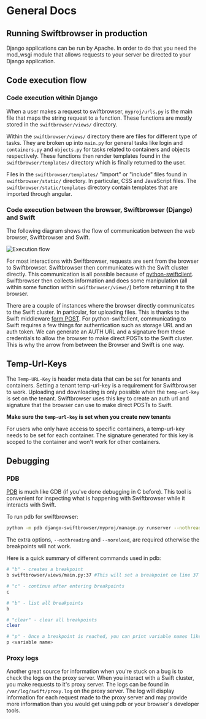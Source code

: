 # General Docs

## Running Swiftbrowser in production
Django applications can be run by Apache. In order to do that you need the mod_wsgi module that allows requests to your server be directed to your Django application.

## Code execution flow

### Code execution within Django
When a user makes a request to swiftbrowser, ```myproj/urls.py``` is the main file that maps the string request to a function. These functions are mostly stored in the ```swiftbrowser/views/``` directory.

Within the ```swiftbrowser/views/``` directory there are files for different type of tasks. They are broken up into ```main.py``` for general tasks like login and  ```containers.py``` and  ```objects.py``` for tasks related to containers and objects respectively. These functions then render templates found in the ```swiftbrowser/templates/``` directory which is finally returned to the user.

Files in the ```swiftbrowser/templates/``` "import" or "include" files found in ```swiftbrowser/static/``` directory. In particular, CSS and JavaScript files. The ```swiftbrowser/static/templates``` directory contain templates that are imported through angular.

### Code execution between the browser, Swiftbrowser (Django) and Swift

The following diagram shows the flow of communication between the web browser, Swiftbrowser and Swift.

![Execution flow](images/flow.png "Swiftbrowser execution flow")

For most interactions with Swiftbrowser, requests are sent from the browser to Swiftbrowser. Swiftbrowser then communicates with the Swift cluster directly. This communication is all possible because of [python-swiftclient](https://github.com/openstack/python-swiftclient). Swiftbrowser then collects information and does some manipulation (all within some function within ```swiftbrowser/views/```) before returning it to the browser.

There are a couple of instances where the browser directly communicates to the Swift cluster. In particular, for uploading files. This is thanks to the Swift middleware [form POST](http://docs.openstack.org/developer/swift/api/form_post_middleware.html). For python-swiftclient, communicating to Swift requires a few things for authentication such as storage URL and an auth token. We can generate an AUTH URL and a signature from these credentials to allow the browser to make direct POSTs to the Swift cluster. This is why the arrow from between the Browser and Swift is one way.


## Temp-Url-Keys
The ```Temp-URL-Key``` is header meta data that can be set for tenants and containers. Setting a tenant temp-url-key is a requirement for Swiftbrowser to work. Uploading and downloading is only possible when the ```temp-url-key``` is set on the tenant. Swiftbrowser uses this key to create an auth url and signature that the browser can use to make direct POSTs to Swift.

**Make sure the ```temp-url-key``` is set when you create new tenants**

For users who only have access to specific containers, a temp-url-key needs to be set for each container. The signature generated for this key is scoped to the container and won't work for other containers.

## Debugging

### PDB
[PDB](https://docs.python.org/2/library/pdb.html) is much like GDB (if you've done debugging in C before). This tool is convenient for inspecting what is happening with Swiftbrowser while it interacts with Swift.

To run pdb for swiftbrowser:
```bash
python -m pdb django-swiftbrowser/myproj/manage.py runserver --nothreading --noreload
```

The extra options, ```--nothreading``` and ```--noreload```, are required otherwise the breakpoints will not work.

Here is a quick summary of different commands used in pdb:
```bash
# "b" - creates a breakpoint
b swiftbrowser/views/main.py:37 #This will set a breakpoint on line 37 of the main.py file

# "c" - continue after entering breakpoints
c

# "b" - list all breakpoints
b

# "clear" - clear all breakpoints
clear

# "p" - Once a breakpoint is reached, you can print variable names like so
p <variable name>
```

### Proxy logs
Another great source for information when you're stuck on a bug is to check the logs on the proxy server. When you interact with a Swift cluster, you make requests to it's proxy server. The logs can be found in ```/var/log/swift/proxy.log``` on the proxy server. The log will display information for each request made to the proxy server and may provide more information than you would get using pdb or your browser's developer tools.
